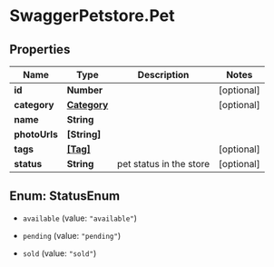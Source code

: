 # SwaggerPetstore.Pet

## Properties

Name | Type | Description | Notes
------------ | ------------- | ------------- | -------------
**id** | **Number** |  | [optional] 
**category** | [**Category**](Category.md) |  | [optional] 
**name** | **String** |  | 
**photoUrls** | **[String]** |  | 
**tags** | [**[Tag]**](Tag.md) |  | [optional] 
**status** | **String** | pet status in the store | [optional] 



## Enum: StatusEnum


* `available` (value: `"available"`)

* `pending` (value: `"pending"`)

* `sold` (value: `"sold"`)




